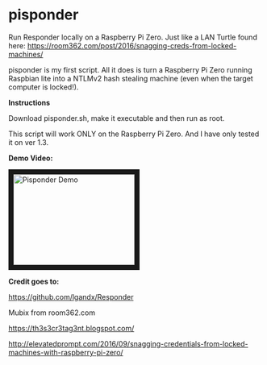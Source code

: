# pisponder

Run Responder locally on a Raspberry Pi Zero. Just like a LAN Turtle found here:
https://room362.com/post/2016/snagging-creds-from-locked-machines/



pisponder is my first script. All it does is turn a Raspberry Pi Zero running Raspbian lite into a NTLMv2 hash stealing machine (even when the target computer is locked!).

**Instructions**

Download pisponder.sh, make it executable and then run as root.

This script will work ONLY on the Raspberry Pi Zero. And I have only tested it on ver 1.3.

**Demo Video:**

<a href="http://www.youtube.com/watch?feature=player_embedded&v=0Rrhi5nXQ2k
" target="_blank"><img src="http://img.youtube.com/vi/0Rrhi5nXQ2k/0.jpg" 
alt="Pisponder Demo" width="240" height="180" border="10" /></a>

**Credit goes to:**

https://github.com/lgandx/Responder

Mubix from room362.com

https://th3s3cr3tag3nt.blogspot.com/

http://elevatedprompt.com/2016/09/snagging-credentials-from-locked-machines-with-raspberry-pi-zero/

